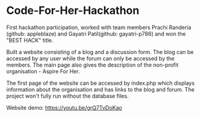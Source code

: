 # Code-For-Her-Hackathon
First hackathon participation, worked with team members Prachi Randeria (github: appleblaze) and Gayatri Patil(github: gayatri-p786) and won the "BEST HACK" title.

Built a website consisting of a blog and a discussion form. The blog can be accessed by any user while the forum can only be accessed by the members. The main page also gives the description of the non-profit organisation - Aspire For Her. 

The first page of the website can be accessed by index.php which displays information about the organisation and has links to the blog and forum. The project won't fully run without the database files. 

Website demo: https://youtu.be/grQ7TvDoKao
